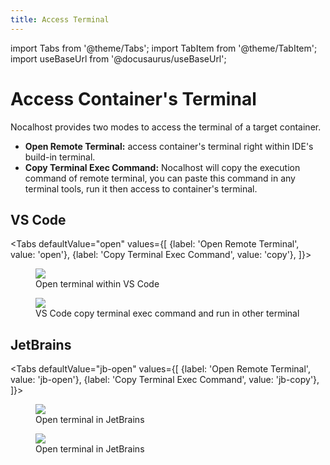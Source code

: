 ```yaml
---
title: Access Terminal
---
```


import Tabs from '@theme/Tabs';
import TabItem from '@theme/TabItem';
import useBaseUrl from '@docusaurus/useBaseUrl';

# Access Container's Terminal

Nocalhost provides two modes to access the terminal of a target container.

- **Open Remote Terminal:** access container's terminal right within IDE's build-in terminal.
- **Copy Terminal Exec Command:** Nocalhost will copy the execution command of remote terminal, you can paste this command in any terminal tools, run it then access to container's terminal.


## VS Code

<Tabs
  defaultValue="open"
  values={[
    {label: 'Open Remote Terminal', value: 'open'},
    {label: 'Copy Terminal Exec Command', value: 'copy'},
  ]}>
<TabItem value="open">

<figure className="img-frame">
  <img className="gif-img" src={useBaseUrl('/img/plugin/vs-terminal.gif')} />
  <figcaption>Open terminal within VS Code</figcaption>
</figure>

</TabItem>
  
<TabItem value="copy">

<figure className="img-frame">
  <img className="gif-img" src={useBaseUrl('/img/plugin/vs-terminal-exec.gif')} />
  <figcaption>VS Code copy terminal exec command and run in other terminal</figcaption>
</figure>

</TabItem>
</Tabs>

## JetBrains


<Tabs
  defaultValue="jb-open"
  values={[
    {label: 'Open Remote Terminal', value: 'jb-open'},
    {label: 'Copy Terminal Exec Command', value: 'jb-copy'},
  ]}>
<TabItem value="jb-open">

<figure className="img-frame">
  <img className="gif-img" src={useBaseUrl('/img/plugin/jb-terminal.gif')} />
  <figcaption>Open terminal in JetBrains</figcaption>
</figure>

</TabItem>
  
<TabItem value="jb-copy">

<figure className="img-frame">
  <img className="gif-img" src={useBaseUrl('/img/plugin/jb-terminal-exec.gif')} />
  <figcaption>Open terminal in JetBrains</figcaption>
</figure>

</TabItem>
</Tabs>